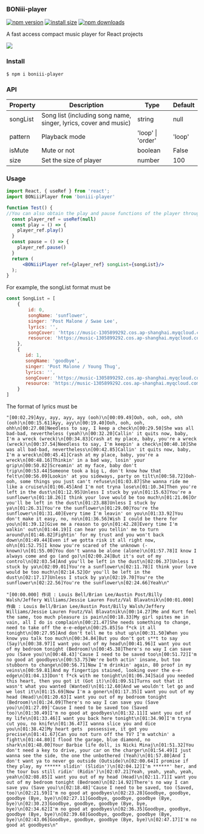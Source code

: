 ### BONiii-player

[![npm version](https://img.shields.io/npm/v/boniii-player.svg?style=flat-square)](https://www.npmjs.org/package/boniii-player)    [![install size](https://img.shields.io/badge/dynamic/json?url=https://packagephobia.com/v2/api.json?p=boniii-player&query=$.install.pretty&label=install%20size&style=flat-square)](https://packagephobia.now.sh/result?p=boniii-player)    [![npm downloads](https://img.shields.io/npm/dm/boniii-player.svg?style=flat-square)](https://npm-stat.com/charts.html?package=boniii-player)

A fast access compact music player for React projects

![](https://music-1305899292.cos.ap-shanghai.myqcloud.com/example.png)

### Install

```
$ npm i boniii-player
```

### API

| Property | Description                                                  | Type              | Default |
| -------- | ------------------------------------------------------------ | ----------------- | ------- |
| songList | Song list (including song name, singer, lyrics, cover and music) | string            | null    |
| pattern  | Playback mode                                                | 'loop' \| 'order' | 'loop'  |
| isMute   | Mute or not                                                  | boolean           | False   |
| size     | Set the size of player                                       | number            | 100     |

### Usage

```jsx
import React, { useRef } from 'react';
import BONiiiPlayer from 'boniii-player'

function Test() {
//You can also obtain the play and pause functions of the player through ref
  const player_ref = useRef(null)
  const play = () => {
    player_ref.play()
  }
  const pause = () => {
    player_ref.pause()
  }
  return (
      <BONiiiPlayer ref={player_ref} songList={songList}/>
  );
}
```

For example, the songList format must be

```js
const SongList = [
    {
        id: 0, 
        songName: 'sunflower', 
        singer: 'Post Malone / Swae Lee', 
        lyrics: '', 
        songCover: 'https://music-1305899292.cos.ap-shanghai.myqcloud.com/0.jpg', 
        resource: 'https://music-1305899292.cos.ap-shanghai.myqcloud.com/0.mp3'
    },
    {
       id: 1, 
       songName: 'goodbye', 
       singer: 'Post Malone / Young Thug', 
       lyrics: '', 
       songCover: 'https://music-1305899292.cos.ap-shanghai.myqcloud.com/1.jpg', 
       resource: 'https://music-1305899292.cos.ap-shanghai.myqcloud.com/1.mp3'
    }
]
```

The format of lyrics must be

```
"[00:02.29]Ayy, ayy, ayy, ayy (ooh)\n[00:09.49]Ooh, ooh, ooh, ohh (ooh)\n[00:15.61]Ayy, ayy\n[00:19.40]Ooh, ooh, ooh, ohh\n[00:27.08]Needless to say, I keep a check\n[00:29.50]She was all bad-bad, nevertheless (yeah)\n[00:32.20]Callin' it quits now, baby, I'm a wreck (wreck)\n[00:34.83]Crash at my place, baby, you're a wreck (wreck)\n[00:37.54]Needless to say, I'm keepin' a check\n[00:40.10]She was all bad-bad, nevertheless\n[00:42.85]Callin' it quits now, baby, I'm a wreck\n[00:45.41]Crash at my place, baby, you're a wreck\n[00:48.16]Thinkin' in a bad way, losin' your grip\n[00:50.82]Screamin' at my face, baby don't trip\n[00:53.44]Someone took a big L, don't know how that felt\n[00:56.09]Lookin' at you sideways, party on tilt\n[00:58.72]Ooh-ooh, some things you just can't refuse\n[01:03.87]She wanna ride me like a cruise\n[01:06.45]And I'm not tryna lose\n[01:10.34]Then you're left in the dust\n[01:12.95]Unless I stuck by ya\n[01:15.63]You're a sunflower\n[01:18.26]I think your love would be too much\n[01:21.06]Or you'll be left in the dust\n[01:23.88]Unless I stuck by ya\n[01:26.31]You're the sunflower\n[01:29.00]You're the sunflower\n[01:31.40]Every time I'm leavin' on you\n[01:33.92]You don't make it easy, no, no\n[01:36.56]Wish I could be there for you\n[01:39.12]Give me a reason to go\n[01:42.28]Every time I'm walkin' out\n[01:44.19]I can hear you tellin' me to turn around\n[01:46.82]Fightin' for my trust and you won't back down\n[01:49.44]Even if we gotta risk it all right now, oh\n[01:52.75]I know you're scared of the unknown (-known)\n[01:55.00]You don't wanna be alone (alone)\n[01:57.78]I know I always come and go (and go)\n[02:00.24]But it's out of my control\n[02:03.54]And you'll be left in the dust\n[02:06.37]Unless I stuck by ya\n[02:09.01]You're a sunflower\n[02:11.78]I think your love would be too much\n[02:14.52]Or you'll be left in the dust\n[02:17.17]Unless I stuck by ya\n[02:19.70]You're the sunflower\n[02:22.56]You're the sunflower\n[02:24.66]Yeah\n"
```

```
"[00:00.000] 作词 : Louis Bell/Brian Lee/Austin Post/Billy Walsh/Jeffery Williams/Jessie Lauren Foutz/Val Blavatnik\n[00:01.000] 作曲 : Louis Bell/Brian Lee/Austin Post/Billy Walsh/Jeffery Williams/Jessie Lauren Foutz/Val Blavatnik\n[00:14.27]Me and Kurt feel the same, too much pleasure is pain\n[00:18.33]My girl spites me in vain, all I do is complain\n[00:21.47]She needs something to change, need to take off the e-e-edge\n[00:25.85]So f*ck it all tonight\n[00:27.95]And don't tell me to shut up\n[00:31.50]When you know you talk too much\n[00:34.84]But you don't got s**t to say (Say)\n[00:38.97]I want you out of my head\n[00:41.96]I want you out of my bedroom tonight (Bedroom)\n[00:45.38]There's no way I can save you (Save you)\n[00:48.43]'Cause I need to be saved too\n[00:51.72]I'm no good at goodbyes\n[00:53.75]We're both actin' insane, but too stubborn to change\n[00:56.71]Now I'm drinkin' again, 80 proof in my veins\n[00:59.81]And my fingertips stained, looking over the e-e-edge\n[01:04.13]Don't f*ck with me tonight\n[01:06.34]Said you needed this heart, then you got it (Got it)\n[01:09.51]Turns out that it wasn't what you wanted (Wanted)\n[01:12.60]And we wouldn't let go and we lost it\n[01:15.69]Now I'm a goner\n[01:17.35]I want you out of my head (Head)\n[01:20.63]I want you out of my bedroom tonight (Bedroom)\n[01:24.09]There's no way I can save you (Save you)\n[01:27.09]'Cause I need to be saved too (Saved too)\n[01:30.49]I'm no good at goodbyes\n[01:32.11]I want you out of my life\n[01:33.46]I want you back here tonight\n[01:34.90]I'm tryna cut you, no knife\n[01:36.47]I wanna slice you and dice you\n[01:38.42]My heart gets  possessive, it got you precise\n[01:41.67]Can you not turn off the TV? I'm watchin' a  fight\n[01:44.80]I flood the garage, blue diamond, no shark\n[01:48.00]Your Barbie life doll, is Nicki Minaj\n[01:51.32]You don't need a key to drive, your car on the charger\n[01:54.49]I just wanna see the side, the one the unbothered (Yeah)\n[01:57.80]And I don't want ya to never go outside (Outside)\n[02:00.64]I promise if they play, my ****** slidin' (Slidin')\n[02:04.12]I'm ******' her, and the tour bus still ridin' (Ridin')\n[02:07.21]Yeah, yeah, yeah, yeah, yeah\n[02:08.85]I want you out of my head (Head)\n[02:11.71]I want you out of my bedroom tonight (Bedroom)\n[02:14.92]There's no way I can save you (Save you)\n[02:18.48]'Cause I need to be saved, too (Saved, too)\n[02:21.59]I'm no good at goodbyes\n[02:23.28]Goodbye, goodbye, goodbye (Bye, bye)\n[02:27.11]Goodbye, goodbye, goodbye (Bye, bye)\n[02:30.23]Goodbye, goodbye, goodbye (Bye, bye, bye)\n[02:34.62]I'm no good at goodbyes\n[02:36.35]Goodbye, goodbye, goodbye (Bye, bye)\n[02:39.68]Goodbye, goodbye, goodbye (Bye, bye)\n[02:43.06]Goodbye, goodbye, goodbye (Bye, bye)\n[02:47.17]I'm no good at goodbyes\n"
```

